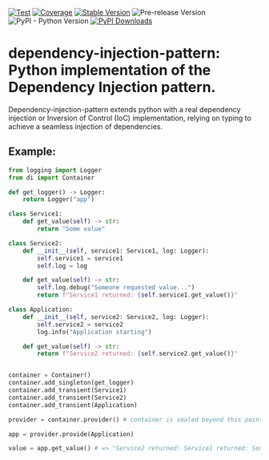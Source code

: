 [![Test](https://github.com/apmadsen/dependency-injection-pattern/actions/workflows/python-test.yml/badge.svg)](https://github.com/apmadsen/dependency-injection-pattern/actions/workflows/python-test.yml)
[![Coverage](https://github.com/apmadsen/dependency-injection-pattern/actions/workflows/python-test-coverage.yml/badge.svg)](https://github.com/apmadsen/dependency-injection-pattern/actions/workflows/python-test-coverage.yml)
[![Stable Version](https://img.shields.io/pypi/v/dependency-injection-pattern?label=stable&sort=semver&color=blue)](https://github.com/apmadsen/dependency-injection-pattern/releases)
![Pre-release Version](https://img.shields.io/github/v/release/apmadsen/dependency-injection-pattern?label=pre-release&include_prereleases&sort=semver&color=blue)
![PyPI - Python Version](https://img.shields.io/pypi/pyversions/dependency-injection-pattern)
[![PyPI Downloads](https://static.pepy.tech/badge/dependency-injection-pattern/week)](https://pepy.tech/projects/dependency-injection-pattern)

# dependency-injection-pattern: Python implementation of the Dependency Injection pattern.

Dependency-injection-pattern extends python with a real dependency injection or Inversion of Control (IoC) implementation, relying on typing to achieve a seamless injection of dependencies.

## Example:

```python
from logging import Logger
from di import Container

def get_logger() -> Logger:
    return Logger("app")

class Service1:
    def get_value(self) -> str:
        return "Some value"

class Service2:
    def __init__(self, service1: Service1, log: Logger):
        self.service1 = service1
        self.log = log

    def get_value(self) -> str:
        self.log.debug("Someone requested value...")
        return f"Service1 returned: {self.service1.get_value()}"

class Application:
    def __init__(self, service2: Service2, log: Logger):
        self.service2 = service2
        log.info("Application starting")

    def get_value(self) -> str:
        return f"Service2 returned: {self.service2.get_value()}"


container = Container()
container.add_singleton(get_logger)
container.add_transient(Service1)
container.add_transient(Service2)
container.add_transient(Application)

provider = container.provider() # container is sealed beyond this point

app = provider.provide(Application)

value = app.get_value() # => "Service2 returned: Service1 returned: Some value"
```